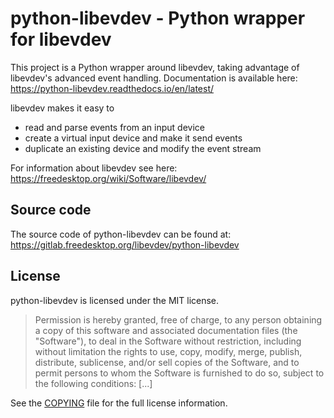 python-libevdev - Python wrapper for libevdev
=============================================

This project is a Python wrapper around libevdev, taking advantage of
libevdev's advanced event handling. Documentation is available here:
https://python-libevdev.readthedocs.io/en/latest/

libevdev makes it easy to

* read and parse events from an input device
* create a virtual input device and make it send events
* duplicate an existing device and modify the event stream

For information about libevdev see here:
https://freedesktop.org/wiki/Software/libevdev/

Source code
-----------

The source code of python-libevdev can be found at:
https://gitlab.freedesktop.org/libevdev/python-libevdev

License
-------

python-libevdev is licensed under the MIT license.

> Permission is hereby granted, free of charge, to any person obtaining a
> copy of this software and associated documentation files (the "Software"),
> to deal in the Software without restriction, including without limitation
> the rights to use, copy, modify, merge, publish, distribute, sublicense,
> and/or sell copies of the Software, and to permit persons to whom the
> Software is furnished to do so, subject to the following conditions: [...]

See the [COPYING](https://gitlab.freedesktop.org/libevdev/python-libevdev/blob/master/COPYING)
file for the full license information.

